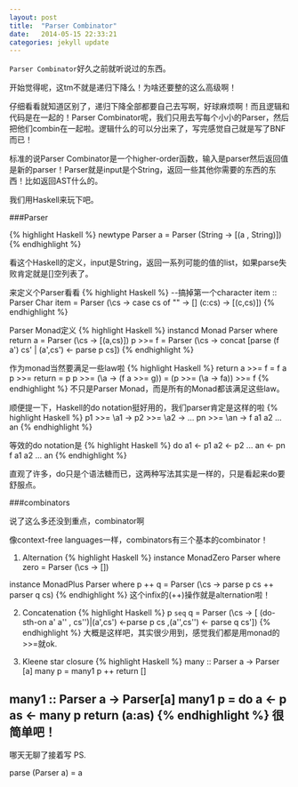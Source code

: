 ```yaml
---
layout: post
title:  "Parser Combinator"
date:   2014-05-15 22:33:21
categories: jekyll update
---
```

<code>Parser Combinator</code>好久之前就听说过的东西。

开始觉得呢，这tm不就是递归下降么！为啥还要整的这么高级啊！

仔细看看就知道区别了，递归下降全部都要自己去写啊，好球麻烦啊！而且逻辑和代码是在一起的！Parser Combinator呢，我们只用去写每个小小的Parser，然后把他们combin在一起啦。逻辑什么的可以分出来了，写完感觉自己就是写了BNF而已！

标准的说Parser Combinator是一个higher-order函数，输入是parser然后返回值是新的parser！Parser就是input是个String，返回一些其他你需要的东西的东西！比如返回AST什么的。

我们用Haskell来玩下吧。

###Parser

{% highlight Haskell %}
newtype Parser a = Parser (String -> [(a , String)])
{% endhighlight %}

看这个Haskell的定义，input是String，返回一系列可能的值的list，如果parse失败肯定就是[]空列表了。

来定义个Parser看看
{% highlight Haskell %}
--搞掉第一个character
item :: Parser Char
item = Parser (\cs -> case cs of
                        "" -> []
                        (c:cs) -> [(c,cs)])
{% endhighlight %}

Parser Monad定义
{% highlight Haskell %}
instancd Monad Parser where
     return a = Parser (\cs -> [(a,cs)])
     p >>= f = Parser (\cs -> concat [parse (f a') cs' | (a',cs') <- parse p cs])
{% endhighlight %}

作为monad当然要满足一些law啦
{% highlight Haskell %}
return a >>= f = f a
p >>= return = p
p >>= (\a -> (f a >>= g)) = (p >>= (\a -> fa)) >>= f
{% endhighlight %}
不只是Parser Monad，而是所有的Monad都该满足这些law。

顺便提一下，Haskell的do notation挺好用的，我们parser肯定是这样的啦
{% highlight Haskell %}
p1 >>= \a1 ->
p2 >>= \a2 ->
...
pn >>= \an ->
f a1 a2 ... an
{% endhighlight %}

等效的do notation是
{% highlight Haskell %}
do  a1 <- p1
    a2 <- p2
    ...
    an <- pn
    f a1 a2 ... an
{% endhighlight %}

直观了许多，do只是个语法糖而已，这两种写法其实是一样的，只是看起来do要舒服点。

###combinators

说了这么多还没到重点，combinator啊

像context-free languages一样，combinators有三个基本的combinator！

1. Alternation
{% highlight Haskell %}
instance MonadZero Parser where
    zero = Parser (\cs -> [])

instance MonadPlus Parser where
    p ++ q = Parser (\cs -> parse p cs ++ parser q cs)
{% endhighlight %}
这个infix的(++)操作就是alternation啦！

2. Concatenation
{% highlight Haskell %}
p `seq` q = Parser (\cs -> [ (do-sth-on a' a'' , cs'')|(a',cs') <-parse p cs ,(a'',cs'') <- parse q cs'])
{% endhighlight %}
大概是这样吧，其实很少用到，感觉我们都是用monad的>>=就ok.

3. Kleene star closure
{% highlight Haskell %}
many :: Parser a -> Parser [a]
many p = many1 p ++ return []

many1 :: Parser a -> Parser[a]
many1 p =  do
       a <- p
       as <- many p
       return (a:as)
{% endhighlight %}
很简单吧！
---
哪天无聊了接着写
PS.

parse (Parser a) = a

